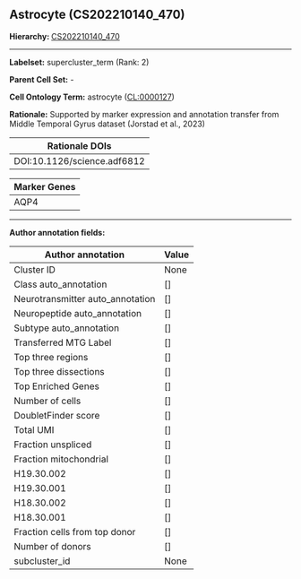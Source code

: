 ## Astrocyte (CS202210140_470)
<b>Hierarchy: </b>
[CS202210140_470](https://purl.brain-bican.org/taxonomy/CS202210140#CS202210140_470)

---


**Labelset:** supercluster_term (Rank: 2)

**Parent Cell Set:** -



**Cell Ontology Term:**  astrocyte ([CL:0000127](https://www.ebi.ac.uk/ols/ontologies/cl/terms?obo_id=CL:0000127)) 

**Rationale:** Supported by marker expression and annotation transfer from Middle Temporal Gyrus dataset (Jorstad et al., 2023)

| Rationale DOIs |
|----------------|
|DOI:10.1126/science.adf6812|

[MARKER GENES.]: #


| Marker Genes |
|--------------|
|AQP4|

---

[TRANSFERRED ANNOTATIONS.]: #


[AUTHOR ANNOTATION FIELDS.]: #


**Author annotation fields:**

| Author annotation | Value |
|-------------------|-------|
|Cluster ID|None|
|Class auto_annotation|[]|
|Neurotransmitter auto_annotation|[]|
|Neuropeptide auto_annotation|[]|
|Subtype auto_annotation|[]|
|Transferred MTG Label|[]|
|Top three regions|[]|
|Top three dissections|[]|
|Top Enriched Genes|[]|
|Number of cells|[]|
|DoubletFinder score|[]|
|Total UMI|[]|
|Fraction unspliced|[]|
|Fraction mitochondrial|[]|
|H19.30.002|[]|
|H19.30.001|[]|
|H18.30.002|[]|
|H18.30.001|[]|
|Fraction cells from top donor|[]|
|Number of donors|[]|
|subcluster_id|None|
